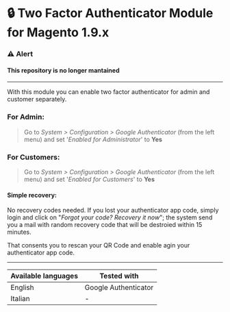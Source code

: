 # :lock: Two Factor Authenticator Module for Magento 1.9.x
### :warning: Alert
#### This repository is no longer mantained
---
With this module you can enable two factor authenticator for admin and customer separately.

### For Admin:
> Go to *System > Configuration > Google Authenticator* (from the left menu) and set '*Enabled for Administrator*' to **Yes**

### For Customers:
> Go to *System > Configuration > Google Authenticator* (from the left menu) and set '*Enabled for Customers*' to **Yes**

#### Simple recovery:
No recovery codes needed. If you lost your authenticator app code, simply login and click on "*Forgot your code? Recovery it now*"; 
the system send you a mail with random recovery code that will be destroied within 15 minutes.

That consents you to rescan your QR Code and enable agin your authenticator app code.

***

Available languages | Tested with
--------------------|--------------
English | Google Authenticator
Italian | -
